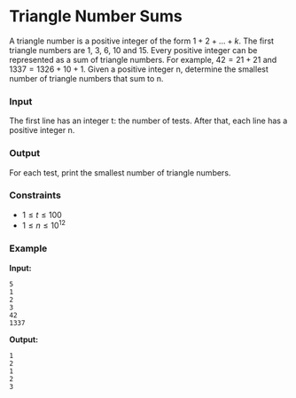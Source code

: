 # Triangle Number Sums

A triangle number is a positive integer of the form $1+2+\dots+k$. The first triangle numbers are 1, 3, 6, 10 and 15.
Every positive integer can be represented as a sum of triangle numbers. For example, $42=21+21$ and $1337=1326+10+1$.
Given a positive integer n, determine the smallest number of triangle numbers that sum to n.

### Input

The first line has an integer t: the number of tests.
After that, each line has a positive integer n.

### Output

For each test, print the smallest number of triangle numbers.

### Constraints

* $1 \le t \le 100$
* $1 \le n \le 10^{12}$

### Example

**Input:**

```
5
1
2
3
42
1337
```

**Output:**

```
1
2
1
2
3
```

